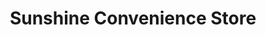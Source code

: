 ---
title: "Sunshine Convenience Store"
url: /muskogee/sunshine-convenience-store/
shop: Lebensmittel
---